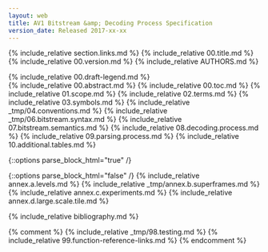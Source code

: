 ```yaml
---
layout: web
title: AV1 Bitstream &amp; Decoding Process Specification
version_date: Released 2017-xx-xx
---
```


{% include_relative section.links.md %}
{% include_relative 00.title.md %}
{% include_relative 00.version.md %}
{% include_relative AUTHORS.md %}
<div id="draft-legend" class="alert alert-danger" markdown="1">
{% include_relative 00.draft-legend.md %}
</div>
{% include_relative 00.abstract.md %}
{% include_relative 00.toc.md %}
{% include_relative 01.scope.md %}
{% include_relative 02.terms.md %}
{% include_relative 03.symbols.md %}
{% include_relative _tmp/04.conventions.md %}
{% include_relative _tmp/06.bitstream.syntax.md %}
{% include_relative 07.bitstream.semantics.md %}
{% include_relative 08.decoding.process.md %}
{% include_relative 09.parsing.process.md %}
{% include_relative 10.additional.tables.md %}

{::options parse_block_html="true" /}
<div class="annex">
{::options parse_block_html="false" /}
{% include_relative annex.a.levels.md %}
{% include_relative _tmp/annex.b.superframes.md %}
{% include_relative annex.c.experiments.md %}
{% include_relative annex.d.large.scale.tile.md %}
</div>

{% include_relative bibliography.md %}

{% comment %}
{% include_relative _tmp/98.testing.md %}
{% include_relative 99.function-reference-links.md %}
{% endcomment %}
